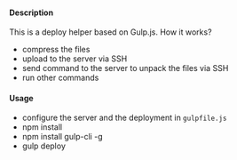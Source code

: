 #### Description
  This is a deploy helper based on Gulp.js.
  How it works?
* compress the files
* upload to the server via SSH
* send command to the server to unpack the files via SSH
* run other commands

#### Usage
* configure the server and the deployment in `gulpfile.js`
* npm install
* npm install gulp-cli -g
* gulp deploy
